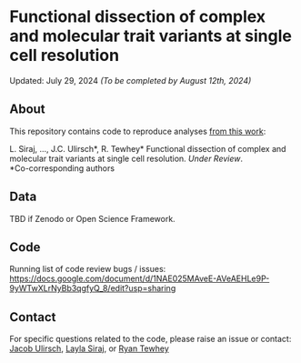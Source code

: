# Functional dissection of complex and molecular trait variants at single cell resolution

Updated: July 29, 2024 *(To be completed by August 12th, 2024)*

## About

This repository contains code to reproduce analyses [from this work](https://www.biorxiv.org/content/10.1101/2024.05.05.592437v1):

L. Siraj, ..., J.C. Ulirsch*, R. Tewhey* Functional dissection of complex and molecular trait variants at single cell resolution. *Under Review*.
<br>
*Co-corresponding authors

## Data

TBD if Zenodo or Open Science Framework.

## Code

Running list of code review bugs / issues:
<br>
https://docs.google.com/document/d/1NAE025MAveE-AVeAEHLe9P-9yWTwXLrNyBb3qgfyQ_8/edit?usp=sharing

## Contact

For specific questions related to the code, please raise an issue or contact:
<br>
[Jacob Ulirsch](mailto:julirsch@illumina.com), [Layla Siraj](mailto:sirajl@broadinstitute.org), or [Ryan Tewhey](mailto:Ryan.Tewhey@jax.org)
